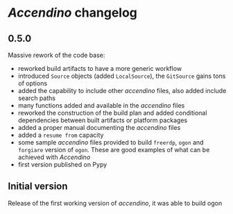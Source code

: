 # _Accendino_ changelog

## 0.5.0
Massive rework of the code base:

* reworked build artifacts to have a more generic workflow
* introduced `Source` objects (added `LocalSource`), the `GitSource` gains tons of options
* added the capability to include other _accendino_ files, also added include search paths
* many functions added and available in the _accendino_ files
* reworked the construction of the build plan and added conditional dependencies between built artifacts or platform packages
* added a proper manual documenting the _accendino_ files
* added a `resume from` capacity
* some sample _accendino_ files provided to build `freerdp`, `ogon` and `forgiare` version of `ogon`. These
  are good examples of what can be achieved with _Accendino_
* first version published on Pypy

## Initial version
Release of the first working version of _accendino_, it was able to build ogon